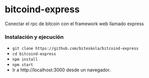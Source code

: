 # bitcoind-express

Conectar el rpc de bitcoin con el framework web llamado express 

### Instalación y ejecución

- ```git clone https://github.com/biteskola/bitcoind-express```
- ```cd bitcoind-express```
- ```npm install```
- ```npm start```
- Ir a http://localhost:3000 desde un navegador.